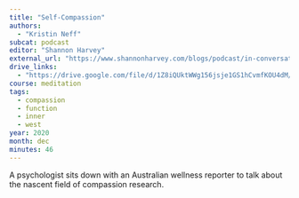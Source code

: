 ```yaml
---
title: "Self-Compassion"
authors:
  - "Kristin Neff"
subcat: podcast
editor: "Shannon Harvey"
external_url: "https://www.shannonharvey.com/blogs/podcast/in-conversation-with-associate-professor-kristin-neff-episode-07"
drive_links:
  - "https://drive.google.com/file/d/1Z8iQUktWWg156jsje1GS1hCvmfKOU4dM/view?usp=drivesdk"
course: meditation
tags:
  - compassion
  - function
  - inner
  - west
year: 2020
month: dec
minutes: 46
---
```


A psychologist sits down with an Australian wellness reporter to talk about the nascent field of compassion research.
